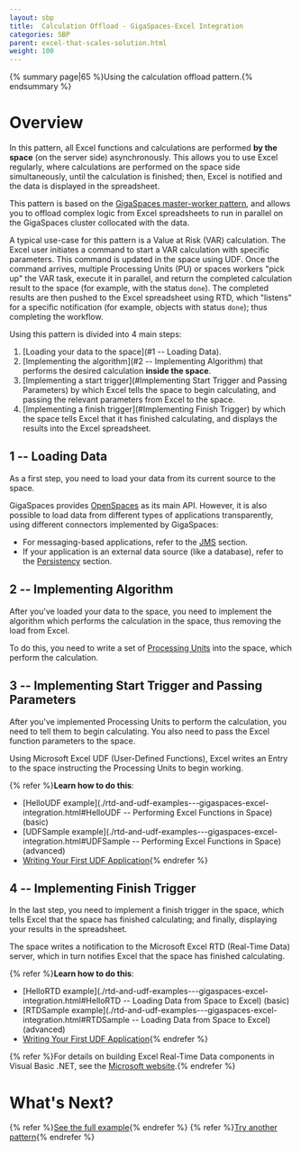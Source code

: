 ```yaml
---
layout: sbp
title:  Calculation Offload - GigaSpaces-Excel Integration
categories: SBP
parent: excel-that-scales-solution.html
weight: 100
---
```


{% summary page|65 %}Using the calculation offload pattern.{% endsummary %}

# Overview

In this pattern, all Excel functions and calculations are performed **by the space** (on the server side) asynchronously. This allows you to use Excel regularly, where calculations are performed on the space side simultaneously, until the calculation is finished; then, Excel is notified and the data is displayed in the spreadsheet.

This pattern is based on the [GigaSpaces master-worker pattern](./master-worker-pattern.html), and allows you to offload complex logic from Excel spreadsheets to run in parallel on the GigaSpaces cluster collocated with the data.

A typical use-case for this pattern is a Value at Risk (VAR) calculation. The Excel user initiates a command to start a VAR calculation with specific parameters. This command is updated in the space using UDF. Once the command arrives, multiple Processing Units (PU) or spaces workers "pick up" the VAR task, execute it in parallel, and return the completed calculation result to the space (for example, with the status `done`). The completed results are then pushed to the Excel spreadsheet using RTD, which "listens" for a specific notification (for example, objects with status `done`); thus completing the workflow.

Using this pattern is divided into 4 main steps:

1. [Loading your data to the space](#1 -- Loading Data).
2. [Implementing the algorithm](#2 -- Implementing Algorithm) that performs the desired calculation **inside the space**.
3. [Implementing a start trigger](#Implementing Start Trigger and Passing Parameters) by which Excel tells the space to begin calculating, and passing the relevant parameters from Excel to the space.
4. [Implementing a finish trigger](#Implementing Finish Trigger) by which the space tells Excel that it has finished calculating, and displays the results into the Excel spreadsheet.

## 1 -- Loading Data

As a first step, you need to load your data from its current source to the space.

GigaSpaces provides [OpenSpaces](/product_overview/index.html) as its main API. However, it is also possible to load data from different types of applications transparently, using different connectors implemented by GigaSpaces:

- For messaging-based applications, refer to the [JMS]({%latestjavaurl%}/JMS---Basics.html) section.
- If your application is an external data source (like a database), refer to the [Persistency]({%latestjavaurl%}/persistency.html) section.

## 2 -- Implementing Algorithm

After you've loaded your data to the space, you need to implement the algorithm which performs the calculation in the space, thus removing the load from Excel.

To do this, you need to write a set of [Processing Units]({%latestjavaurl%}/The-Processing-Unit-Structure-and-Configuration.html) into the space, which perform the calculation.

## 3 -- Implementing Start Trigger and Passing Parameters

After you've implemented Processing Units to perform the calculation, you need to tell them to begin calculating. You also need to pass the Excel function parameters to the space.

Using Microsoft Excel UDF (User-Defined Functions), Excel writes an Entry to the space instructing the Processing Units to begin working.

{% refer %}**Learn how to do this**:

- [HelloUDF example](./rtd-and-udf-examples---gigaspaces-excel-integration.html#HelloUDF -- Performing Excel Functions in Space) (basic)
- [UDFSample example](./rtd-and-udf-examples---gigaspaces-excel-integration.html#UDFSample -- Performing Excel Functions in Space) (advanced)
- [Writing Your First UDF Application](./writing-your-first-rtd-or-udf-application.html){% endrefer %}

## 4 -- Implementing Finish Trigger

In the last step, you need to implement a finish trigger in the space, which tells Excel that the space has finished calculating; and finally, displaying your results in the spreadsheet.

The space writes a notification to the Microsoft Excel RTD (Real-Time Data) server, which in turn notifies Excel that the space has finished calculating.

{% refer %}**Learn how to do this**:

- [HelloRTD example](./rtd-and-udf-examples---gigaspaces-excel-integration.html#HelloRTD -- Loading Data from Space to Excel) (basic)
- [RTDSample example](./rtd-and-udf-examples---gigaspaces-excel-integration.html#RTDSample -- Loading Data from Space to Excel) (advanced)
- [Writing Your First UDF Application](./writing-your-first-rtd-or-udf-application.html){% endrefer %}

{% refer %}For details on building Excel Real-Time Data components in Visual Basic .NET, see the [Microsoft website](http://msdn2.microsoft.com/en-us/library/aa140061(office.10).aspx).{% endrefer %}

# What's Next?

{% refer %}[See the full example](./gigaspaces-excel-market-data-example.html){% endrefer %}
{% refer %}[Try another pattern](./excel-that-scales-solution.html){% endrefer %}
